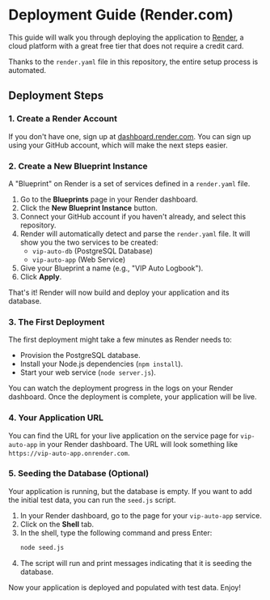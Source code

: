 # Deployment Guide (Render.com)

This guide will walk you through deploying the application to [Render](https://render.com), a cloud platform with a great free tier that does not require a credit card.

Thanks to the `render.yaml` file in this repository, the entire setup process is automated.

## Deployment Steps

### 1. Create a Render Account

If you don't have one, sign up at [dashboard.render.com](https://dashboard.render.com/). You can sign up using your GitHub account, which will make the next steps easier.

### 2. Create a New Blueprint Instance

A "Blueprint" on Render is a set of services defined in a `render.yaml` file.

1.  Go to the **Blueprints** page in your Render dashboard.
2.  Click the **New Blueprint Instance** button.
3.  Connect your GitHub account if you haven't already, and select this repository.
4.  Render will automatically detect and parse the `render.yaml` file. It will show you the two services to be created:
    *   `vip-auto-db` (PostgreSQL Database)
    *   `vip-auto-app` (Web Service)
5.  Give your Blueprint a name (e.g., "VIP Auto Logbook").
6.  Click **Apply**.

That's it! Render will now build and deploy your application and its database.

### 3. The First Deployment

The first deployment might take a few minutes as Render needs to:
-   Provision the PostgreSQL database.
-   Install your Node.js dependencies (`npm install`).
-   Start your web service (`node server.js`).

You can watch the deployment progress in the logs on your Render dashboard. Once the deployment is complete, your application will be live.

### 4. Your Application URL

You can find the URL for your live application on the service page for `vip-auto-app` in your Render dashboard. The URL will look something like `https://vip-auto-app.onrender.com`.

### 5. Seeding the Database (Optional)

Your application is running, but the database is empty. If you want to add the initial test data, you can run the `seed.js` script.

1.  In your Render dashboard, go to the page for your `vip-auto-app` service.
2.  Click on the **Shell** tab.
3.  In the shell, type the following command and press Enter:
    ```bash
    node seed.js
    ```
4.  The script will run and print messages indicating that it is seeding the database.

Now your application is deployed and populated with test data. Enjoy!
